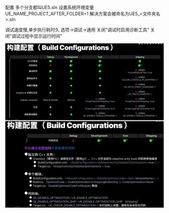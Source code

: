 配置
多个分支都叫UE5.sln
    设置系统环境变量
        UE_NAME_PROJECT_AFTER_FOLDER=1
    解决方案会被命名为UE5_<文件夹名>.sln

调试速度慢,单步执行耗时久
    选项->调试->通用
        关闭"调试时启用诊断工具"
        关闭"调试过程中显示运行时间"

![](../../../assets/2024-08-06-11-51-00.png)
![](../../../assets/2024-08-06-11-57-28.png)